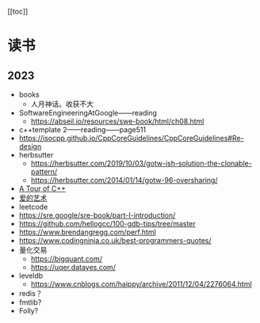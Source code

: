 [[toc]]

# 读书

## 2023

* books
  * 人月神话。收获不大
* SoftwareEngineeringAtGoogle——reading
  * https://abseil.io/resources/swe-book/html/ch08.html
* c++template 2——reading——page511
* https://isocpp.github.io/CppCoreGuidelines/CppCoreGuidelines#Re-design
* herbsutter
  * https://herbsutter.com/2019/10/03/gotw-ish-solution-the-clonable-pattern/
  * https://herbsutter.com/2014/01/14/gotw-96-oversharing/
* [A Tour of C++](https://book.douban.com/subject/25720141/)
* [爱的艺术](https://book.douban.com/subject/3026879/)
* leetcode
* https://sre.google/sre-book/part-I-introduction/
* https://github.com/hellogcc/100-gdb-tips/tree/master
* https://www.brendangregg.com/perf.html
* https://www.codingninja.co.uk/best-programmers-quotes/
* 量化交易
  * https://bigquant.com/
  * https://uqer.datayes.com/
* leveldb
  * https://www.cnblogs.com/haippy/archive/2011/12/04/2276064.html
* redis？
* fmtlib?
* Folly?
